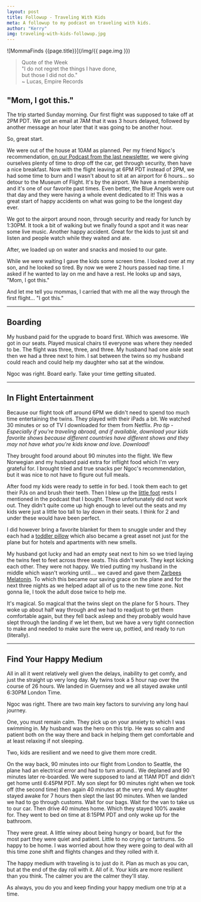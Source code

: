 ```yaml
---
layout: post
title: Followup - Traveling With Kids
meta: A followup to my podcast on traveling with kids.
author: "Kerry"
img: traveling-with-kids-followup.jpg
---
```


![MommaFinds {{page.title}}](/img/{{ page.img }})

> Quote of the Week <br> "I do not regret the things I have done,<br>but those I did not do." <br>~ Lucas, Empire Records

## "Mom, I got this."

The trip started Sunday morning. Our first flight was supposed to take off at 2PM PDT. We got an email at 7AM that it was 3 hours delayed, followed by another message an hour later that it was going to be another hour. 

So, great start.

We were out of the house at 10AM as planned. Per my friend Ngoc's recommendation, [on our Podcast from the last newsletter](http://www.mommafinds.com/2019/08/03/traveling-with-kids/), we were giving ourselves plenty of time to drop off the car, get through security, then have a nice breakfast. Now with the flight leaving at 6PM PDT instead of 2PM, we had some time to burn and I wasn't about to sit at an airport for 6 hours... so detour to the Museum of Flight. It's by the airport. We have a membership and it's one of our favorite past times. Even better, the Blue Angels were out that day and they were having a whole event dedicated to it! This was a great start of happy accidents on what was going to be the longest day ever.

We got to the airport around noon, through security and ready for lunch by 1:30PM. It took a bit of walking but we finally found a spot and it was near some live music. Another happy accident. Great for the kids to just sit and listen and people watch while they waited and ate. 

After, we loaded up on water and snacks and mosied to our gate. 

While we were waiting I gave the kids some screen time. I looked over at my son, and he looked so tired. By now we were 2 hours passed nap time. I asked if he wanted to lay on me and have a rest. He looks up and says, "Mom, I got this."

And let me tell you mommas, I carried that with me all the way through the first flight... "I got this." 

---

## Boarding

My husband paid for the upgrade to board first. Which was awesome. We got in our seats. Played musical chairs til everyone was where they needed to be. The flight was three, three, and three. My husband had one aisle seat then we had a three next to him. I sat between the twins so my husband could reach and could help my daughter who sat at the window.

Ngoc was right. Board early. Take your time getting situated.

---

## In Flight Entertainment

Because our flight took off around 6PM we didn't need to spend too much time entertaining the twins. They played with their iPads a bit. We watched 30 minutes or so of TV I downloaded for them from Netflix. _Pro tip - Especially if you're traveling abroad, and if available, download your kids favorite shows because different countries have different shows and they may not have what you're kids know and love. Download!_

They brought food around about 90 minutes into the flight. We flew Norwegian and my husband paid extra for inflight food which I'm very grateful for. I brought tried and true snacks per Ngoc's recommendation, but it was nice to not have to figure out full meals.

After food my kids were ready to settle in for bed. I took them each to get their PJs on and brush their teeth. Then I blew up the [little foot](https://amzn.to/2ZxsPay) rests I mentioned in the podcast that I bought. These unfortunately did not work out. They didn't quite come up high enough to level out the seats and my kids were just a little too tall to lay down in their seats. I think for 2 and under these would have been perfect.

I did however bring a favorite blanket for them to snuggle under and they each had a [toddler pillow](https://amzn.to/2HGHJEP) which also became a great asset not just for the plane but for hotels and apartments with new smells.

My husband got lucky and had an empty seat next to him so we tried laying the twins feet to feet across three seats. This didn't work. They kept kicking each other. They were not happy. We tried putting my husband in the middle which wasn't working until.... we caved and gave them [Zarbees Melatonin](https://amzn.to/2zpJvFG). To which this became our saving grace on the plane and for the next three nights as we helped adapt all of us to the new time zone. Not gonna lie, I took the adult dose twice to help me.

It's magical. So magical that the twins slept on the plane for 5 hours. They woke up about half way through and we had to readjust to get them comfortable again, but they fell back asleep and they probably would have slept through the landing if we let them, but we have a very tight connection to make and needed to make sure the were up, pottied, and ready to run (literally).

---

## Find Your Happy Medium

All in all it went relatively well given the delays, inability to get comfy, and just the straight up very long day. My twins took a 5 hour nap over the course of 26 hours. We landed in Guernsey and we all stayed awake until 6:30PM London Time. 

Ngoc was right. There are two main key factors to surviving any long haul journey.

One, you must remain calm. They pick up on your anxiety to which I was swimming in. My husband was the hero on this trip. He was so calm and patient both on the way there and back in helping them get comfortable and at least relaxing if not sleeping.

Two, kids are resilient and we need to give them more credit. 

On the way back, 90 minutes into our flight from London to Seattle, the plane had an electrical error and had to turn around.. We deplaned and 90 minutes later re-boarded. We were supposed to land at 11AM PDT and didn't get home until 6:45PM PDT. My son slept for 90 minutes right when we took off (the second time) then again 40 minutes at the very end. My daughter stayed awake for 7 hours then slept the last 90 minutes. When we landed we had to go through customs. Wait for our bags. Wait for the van to take us to our car. Then drive 40 minutes home. Which they stayed 100% awake for. They went to bed on time at 8:15PM PDT and only woke up for the bathroom.

They were great. A little winey about being hungry or board, but for the most part they were quiet and patient. Little to no crying or tantrums. So happy to be home. I was worried about how they were going to deal with all this time zone shift and flights changes and they rolled with it. 

The happy medium with traveling is to just do it. Plan as much as you can, but at the end of the day roll with it. All of it. Your kids are more resilient than you think. The calmer you are the calmer they'll stay.

As always, you do you and keep finding your happy medium one trip at a time.
